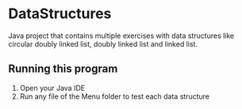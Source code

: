 # DataStructures

Java project that contains multiple exercises with data structures like circular doubly linked list, doubly linked list and linked list.

## Running this program

1. Open your Java IDE 
2. Run any file of the Menu folder to test each data structure
